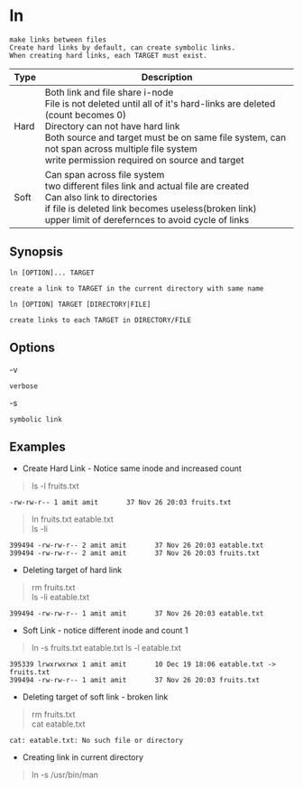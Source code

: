 # ln

    make links between files
    Create hard links by default, can create symbolic links.
    When creating hard links, each TARGET must exist.

|Type|Description|
|--|--|
|Hard|Both link and file share i-node <br>File is not deleted until all of it's hard-links are deleted (count becomes 0)<br>Directory can not have hard link<br>Both source and target must be on same file system, can not span across multiple file system<br>write permission required on source and target|
|Soft|Can span across file system<br>two different files link and actual file are created<br>Can also link to directories<br>if file is deleted link becomes useless(broken link)<br>upper limit of derefernces to avoid cycle of links|

## Synopsis

`ln [OPTION]... TARGET`

    create a link to TARGET in the current directory with same name
`ln [OPTION] TARGET [DIRECTORY|FILE]`

    create links to each TARGET in DIRECTORY/FILE

## Options

-v

    verbose
-s

    symbolic link

## Examples

* Create Hard Link - Notice same inode and increased count

> ls -l fruits.txt

    -rw-rw-r-- 1 amit amit       37 Nov 26 20:03 fruits.txt
> ln fruits.txt eatable.txt  
> ls -li

    399494 -rw-rw-r-- 2 amit amit       37 Nov 26 20:03 eatable.txt
    399494 -rw-rw-r-- 2 amit amit       37 Nov 26 20:03 fruits.txt

* Deleting target of hard link

> rm fruits.txt  
> ls -li eatable.txt

    399494 -rw-rw-r-- 1 amit amit       37 Nov 26 20:03 eatable.txt

* Soft Link - notice different inode and count 1

> ln -s fruits.txt eatable.txt
> ls -l eatable.txt

    395339 lrwxrwxrwx 1 amit amit       10 Dec 19 18:06 eatable.txt -> fruits.txt
    399494 -rw-rw-r-- 1 amit amit       37 Nov 26 20:03 fruits.txt

* Deleting target of soft link - broken link

> rm fruits.txt  
> cat eatable.txt

    cat: eatable.txt: No such file or directory

* Creating link in current directory

> ln -s /usr/bin/man
